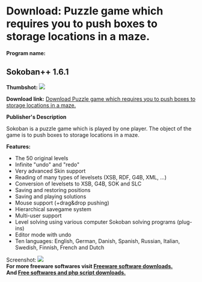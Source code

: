 # Download: Puzzle game which requires you to push boxes to storage locations in a maze.

**Program name:**

## Sokoban++ 1.6.1

  
**Thumbshot:** ![](http://www.freewarefiles.com/screenshot/sokoban++_md.gif)   
  
**Download link:** [Download Puzzle game which requires you to push boxes to storage locations in a maze.](http://freesoftwares.boysofts.com/Sokoban_program_20557.html)  
  


**Publisher's Description**  
  


Sokoban is a puzzle game which is played by one player. The object of the game is to push boxes to storage locations in a maze. 

**Features:**

  * The 50 original levels 
  * Infinite "undo" and "redo" 
  * Very advanced Skin support 
  * Reading of many types of levelsets (XSB, RDF, G4B, XML, ...) 
  * Conversion of levelsets to XSB, G4B, SOK and SLC 
  * Saving and restoring positions 
  * Saving and playing solutions 
  * Mouse support (+drag&drop pushing) 
  * Hierarchical savegame system 
  * Multi-user support 
  * Level solving using various computer Sokoban solving programs (plug-ins) 
  * Editor mode with undo 
  * Ten languages: English, German, Danish, Spanish, Russian, Italian, Swedish, Finnish, French and Dutch 

  
  
Screenshot: ![](http://www.freewarefiles.com/screenshot/sokoban++.gif)   
**For more freeware softwares visit [Freeware software downloads.](http://freesoftwares.boysofts.com/)**   
**And [Free softwares and php script downloads.](http://www.boysofts.com/)**
